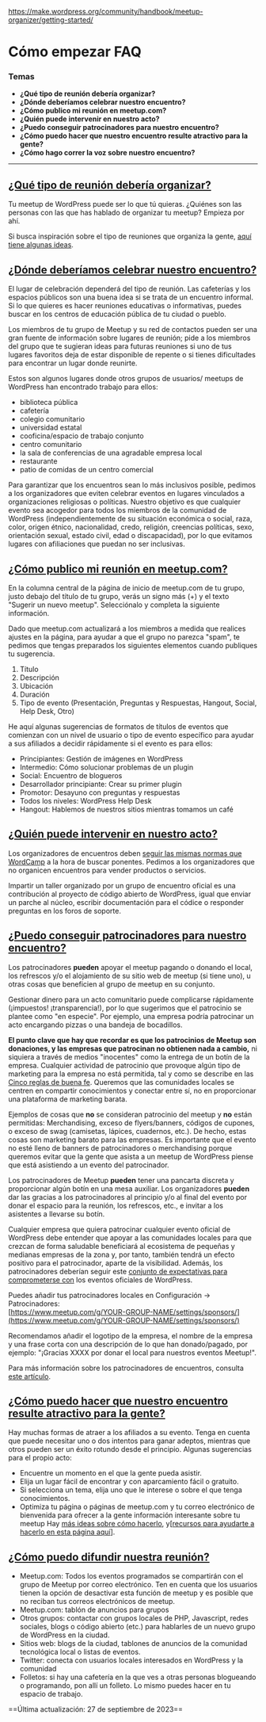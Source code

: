 https://make.wordpress.org/community/handbook/meetup-organizer/getting-started/

# Cómo empezar FAQ

### Temas
- **¿Qué tipo de reunión debería organizar?**
- **¿Dónde deberíamos celebrar nuestro encuentro?**
- **¿Cómo publico mi reunión en meetup.com?**
- **¿Quién puede intervenir en nuestro acto?**
- **¿Puedo conseguir patrocinadores para nuestro encuentro?**
- **¿Cómo puedo hacer que nuestro encuentro resulte atractivo para la gente?**
- **¿Cómo hago correr la voz sobre nuestro encuentro?**

---

## [¿Qué tipo de reunión debería organizar?](https://make.wordpress.org/community/handbook/meetup-organizer/getting-started/#what-sort-of-meetup-should-i-organize)

Tu meetup de WordPress puede ser lo que tú quieras. ¿Quiénes son las personas con las que has hablado de organizar tu meetup? Empieza por ahí.

Si busca inspiración sobre el tipo de reuniones que organiza la gente, [aquí tiene algunas ideas](https://make.wordpress.org/community/handbook/meetup-organizer/event-formats/).

## [¿Dónde deberíamos celebrar nuestro encuentro?](https://make.wordpress.org/community/handbook/meetup-organizer/getting-started/#where-should-we-hold-our-meetup)

El lugar de celebración dependerá del tipo de reunión. Las cafeterías y los espacios públicos son una buena idea si se trata de un encuentro informal. Si lo que quieres es hacer reuniones educativas o informativas, puedes buscar en los centros de educación pública de tu ciudad o pueblo.

Los miembros de tu grupo de Meetup y su red de contactos pueden ser una gran fuente de información sobre lugares de reunión; pide a los miembros del grupo que te sugieran ideas para futuras reuniones si uno de tus lugares favoritos deja de estar disponible de repente o si tienes dificultades para encontrar un lugar donde reunirte.

Estos son algunos lugares donde otros grupos de usuarios/ meetups de WordPress han encontrado trabajo para ellos:

- biblioteca pública
- cafetería
- colegio comunitario
- universidad estatal
- cooficina/espacio de trabajo conjunto
- centro comunitario
- la sala de conferencias de una agradable empresa local
- restaurante
- patio de comidas de un centro comercial

Para garantizar que los encuentros sean lo más inclusivos posible, pedimos a los organizadores que eviten celebrar eventos en lugares vinculados a organizaciones religiosas o políticas. Nuestro objetivo es que cualquier evento sea acogedor para todos los miembros de la comunidad de WordPress (independientemente de su situación económica o social, raza, color, origen étnico, nacionalidad, credo, religión, creencias políticas, sexo, orientación sexual, estado civil, edad o discapacidad), por lo que evitamos lugares con afiliaciones que puedan no ser inclusivas.

## [¿Cómo publico mi reunión en meetup.com?](https://make.wordpress.org/community/handbook/meetup-organizer/getting-started/#how-do-i-post-my-meetup-on-meetup-com)

En la columna central de la página de inicio de meetup.com de tu grupo, justo debajo del título de tu grupo, verás un signo más (+) y el texto "Sugerir un nuevo meetup". Selecciónalo y completa la siguiente información.

Dado que meetup.com actualizará a los miembros a medida que realices ajustes en la página, para ayudar a que el grupo no parezca "spam", te pedimos que tengas preparados los siguientes elementos cuando publiques tu sugerencia.

1. Título
2. Descripción
3. Ubicación
4. Duración
5. Tipo de evento (Presentación, Preguntas y Respuestas, Hangout, Social, Help Desk, Otro)

He aquí algunas sugerencias de formatos de títulos de eventos que comienzan con un nivel de usuario o tipo de evento específico para ayudar a sus afiliados a decidir rápidamente si el evento es para ellos:

- Principiantes: Gestión de imágenes en WordPress
- Intermedio: Cómo solucionar problemas de un plugin
- Social: Encuentro de blogueros
- Desarrollador principiante: Crear su primer plugin
- Promotor: Desayuno con preguntas y respuestas
- Todos los niveles: WordPress Help Desk
- Hangout: Hablemos de nuestros sitios mientras tomamos un café

## [¿Quién puede intervenir en nuestro acto?](https://make.wordpress.org/community/handbook/meetup-organizer/getting-started/#who-is-eligible-to-speak-at-our-event)

Los organizadores de encuentros deben [seguir las mismas normas que WordCamp](https://make.wordpress.org/community/handbook/wordcamp-organizer-handbook/planning-details/speakers/) a la hora de buscar ponentes. Pedimos a los organizadores que no organicen encuentros para vender productos o servicios.

Impartir un taller organizado por un grupo de encuentro oficial es una contribución al proyecto de código abierto de WordPress, igual que enviar un parche al núcleo, escribir documentación para el códice o responder preguntas en los foros de soporte.

## [¿Puedo conseguir patrocinadores para nuestro encuentro?](https://make.wordpress.org/community/handbook/meetup-organizer/getting-started/#can-i-get-sponsors-for-our-meetup)

Los patrocinadores **pueden** apoyar el meetup pagando o donando el local, los refrescos y/o el alojamiento de su sitio web de meetup (si tiene uno), u otras cosas que beneficien al grupo de meetup en su conjunto.

Gestionar dinero para un acto comunitario puede complicarse rápidamente (¡impuestos! ¡transparencia!), por lo que sugerimos que el patrocinio se plantee como "en especie". Por ejemplo, una empresa podría patrocinar un acto encargando pizzas o una bandeja de bocadillos.

**El punto clave que hay que recordar es que los patrocinios de Meetup son donaciones, y las empresas que patrocinan no obtienen nada a cambio,** ni siquiera a través de medios "inocentes" como la entrega de un botín de la empresa. Cualquier actividad de patrocinio que provoque algún tipo de marketing para la empresa no está permitida, tal y como se describe en las [Cinco reglas de buena fe](https://make.wordpress.org/community/handbook/meetup-organizer/meetup-program-basics/#the-five-good-faith-rules). Queremos que las comunidades locales se centren en compartir conocimientos y conectar entre sí, no en proporcionar una plataforma de marketing barata.

Ejemplos de cosas que **no** se consideran patrocinio del meetup y **no** están permitidas: Merchandising, exceso de flyers/banners, códigos de cupones, o exceso de swag (camisetas, lápices, cuadernos, etc.). De hecho, estas cosas son marketing barato para las empresas. Es importante que el evento no esté lleno de banners de patrocinadores o merchandising porque queremos evitar que la gente que asista a un meetup de WordPress piense que está asistiendo a un evento del patrocinador.

Los patrocinadores de Meetup **pueden** tener una pancarta discreta y proporcionar algún botín en una mesa auxiliar. Los organizadores **pueden** dar las gracias a los patrocinadores al principio y/o al final del evento por donar el espacio para la reunión, los refrescos, etc., e invitar a los asistentes a llevarse su botín.

Cualquier empresa que quiera patrocinar cualquier evento oficial de WordPress debe entender que apoyar a las comunidades locales para que crezcan de forma saludable beneficiará al ecosistema de pequeñas y medianas empresas de la zona y, por tanto, también tendrá un efecto positivo para el patrocinador, aparte de la visibilidad. Además, los patrocinadores deberían seguir este [conjunto de expectativas para comprometerse con](https://make.wordpress.org/community/handbook/wordcamp-organizer-handbook/become-an-organizer/representing-wordpress/) los eventos oficiales de WordPress.

Puedes añadir tus patrocinadores locales en Configuración -> Patrocinadores:  
[https://www.meetup.com/g/YOUR-GROUP-NAME/settings/sponsors/](https://www.meetup.com/g/YOUR-GROUP-NAME/settings/sponsors/)

Recomendamos añadir el logotipo de la empresa, el nombre de la empresa y una frase corta con una descripción de lo que han donado/pagado, por ejemplo: "¡Gracias XXXX por donar el local para nuestros eventos Meetup!".

Para más información sobre los patrocinadores de encuentros, consulta [este artículo](https://make.wordpress.org/community/2014/05/07/meetup-sponsorships-and-other-local-community-stuff/).

## [¿Cómo puedo hacer que nuestro encuentro resulte atractivo para la gente?](https://make.wordpress.org/community/handbook/meetup-organizer/getting-started/#how-do-i-make-our-meetup-attractive-to-people)

Hay muchas formas de atraer a los afiliados a su evento. Tenga en cuenta que puede necesitar uno o dos intentos para ganar adeptos, mientras que otros pueden ser un éxito rotundo desde el principio. Algunas sugerencias para el propio acto:

- Encuentre un momento en el que la gente pueda asistir.
- Elija un lugar fácil de encontrar y con aparcamiento fácil o gratuito.
- Si selecciona un tema, elija uno que le interese o sobre el que tenga conocimientos.
- Optimiza tu página o páginas de meetup.com y tu correo electrónico de bienvenida para ofrecer a la gente información interesante sobre tu meetup Hay [más ideas sobre cómo hacerlo](https://make.wordpress.org/community/handbook/meetup-organizer/getting-started/optimizing-your-meetup-page/), y[[recursos para ayudarte a hacerlo en esta página aquí](https://make.wordpress.org/community/handbook/meetup-organizer/resources/)].

## [¿Cómo puedo difundir nuestra reunión?](https://make.wordpress.org/community/handbook/meetup-organizer/getting-started/#how-do-i-spread-the-word-about-our-meetup)

- Meetup.com: Todos los eventos programados se compartirán con el grupo de Meetup por correo electrónico. Ten en cuenta que los usuarios tienen la opción de desactivar esta función de meetup y es posible que no reciban tus correos electrónicos de meetup.
- Meetup.com: tablón de anuncios para grupos
- Otros grupos: contactar con grupos locales de PHP, Javascript, redes sociales, blogs o código abierto (etc.) para hablarles de un nuevo grupo de WordPress en la ciudad.
- Sitios web: blogs de la ciudad, tablones de anuncios de la comunidad tecnológica local o listas de eventos.
- Twitter: conecta con usuarios locales interesados en WordPress y la comunidad
- Folletos: si hay una cafetería en la que ves a otras personas blogueando o programando, pon allí un folleto. Lo mismo puedes hacer en tu espacio de trabajo.

==Última actualización: 27 de septiembre de 2023==